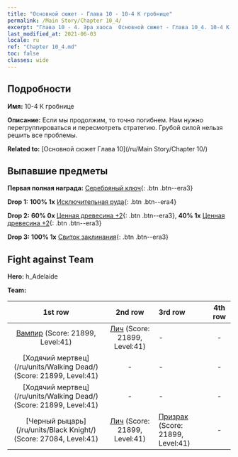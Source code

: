 ```yaml
---
title: "Основной сюжет - Глава 10 - 10-4 К гробнице"
permalink: /Main Story/Chapter 10_4/
excerpt: "Глава 10 - 4. Эра хаоса  Основной сюжет - Глава 10_4. 10-4 К гробнице"
last_modified_at: 2021-06-03
locale: ru
ref: "Chapter 10_4.md"
toc: false
classes: wide
---
```


## Подробности

 **Имя:** 10-4 К гробнице

 **Описание:** Если мы продолжим, то точно погибнем. Нам нужно перегруппироваться и пересмотреть стратегию. Грубой силой нельзя решить все проблемы.

 **Related to:** [Основной сюжет Глава 10](/ru/Main Story/Chapter 10/)

## Выпавшие предметы

 **Первая полная награда:** [Серебряный ключ](/ItemsRU/con_693/){: .btn .btn--era3}

 **Drop 1:** **100% 1x** [Исключительная руда](/ItemsRU/mat_33/){: .btn .btn--era4}

 **Drop 2:** **60% 0x** [Ценная древесина +2](/ItemsRU/mat_27/){: .btn .btn--era3}, **40% 1x** [Ценная древесина +2](/ItemsRU/mat_27/){: .btn .btn--era3}

 **Drop 3:** **100% 1x** [Свиток заклинания](/ItemsRU/con_694/){: .btn .btn--era3}


## Fight against Team
 **Hero:** h_Adelaide

 **Team:**


  | 1st row | 2nd row | 3rd row | 4th row |
  |:----:|:----:|:----|:----:|
  | [Вампир](/ru/units/Vampire/) (Score: 21899, Level:41)  | [Лич](/ru/units/Lich/) (Score: 21899, Level:41)  | - | - |
  | [Ходячий мертвец](/ru/units/Walking Dead/) (Score: 21899, Level:41)  | - | - | - |
  | [Ходячий мертвец](/ru/units/Walking Dead/) (Score: 21899, Level:41)  | - | - | - |
  | [Черный рыцарь](/ru/units/Black Knight/) (Score: 27084, Level:41)  | [Лич](/ru/units/Lich/) (Score: 21899, Level:41)  | [Призрак](/ru/units/Wight/) (Score: 21899, Level:41)  | - |


